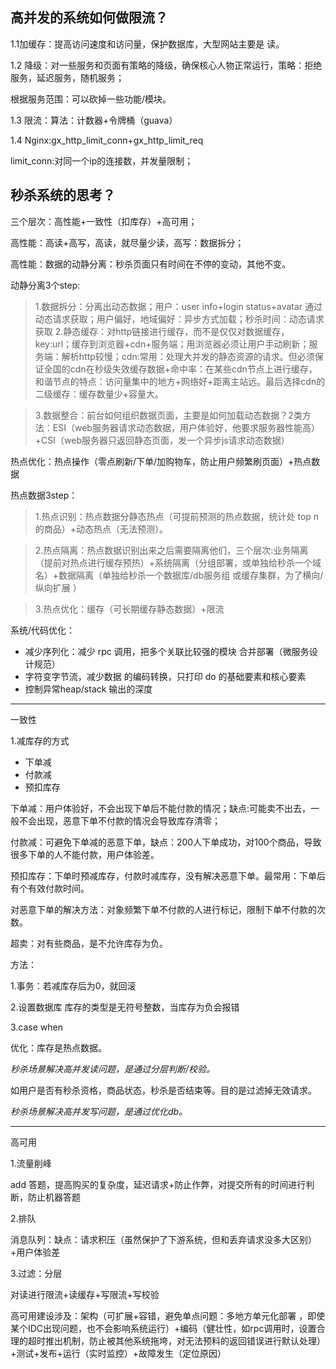 ## 高并发的系统如何做限流？

1.1加缓存：提高访问速度和访问量，保护数据库，大型网站主要是 读。

1.2 降级：对一些服务和页面有策略的降级，确保核心人物正常运行，策略：拒绝服务，延迟服务，随机服务；

根据服务范围：可以砍掉一些功能/模块。

1.3 限流：算法：计数器+令牌桶（guava）

1.4  Nginx:gx_http_limit_conn+gx_http_limit_req

limit_conn:对同一个ip的连接数，并发量限制；

## 秒杀系统的思考？

三个层次：高性能+一致性（扣库存）+高可用；

高性能：高读+高写，高读，就尽量少读，高写：数据拆分；


高性能：数据的动静分离：秒杀页面只有时间在不停的变动，其他不变。

动静分离3个step:
> 1.数据拆分：分离出动态数据；用户：user info+login status+avatar 通过动态请求获取；用户偏好，地域偏好：异步方式加载；秒杀时间：动态请求获取
>2.静态缓存：对http链接进行缓存，而不是仅仅对数据缓存，key:url；缓存到浏览器+cdn+服务端；用浏览器必须让用户手动刷新；服务端：解析http较慢；cdn:常用：处理大并发的静态资源的请求。但必须保证全国的cdn在秒级失效缓存数据+命中率：在某些cdn节点上进行缓存，和谐节点的特点：访问量集中的地方+网络好+距离主站远。最后选择cdn的二级缓存：缓存数量少+容量大。

>3.数据整合：前台如何组织数据页面，主要是如何加载动态数据？2类方法：ESI（web服务器请求动态数据，用户体验好，他要求服务器性能高）+CSI（web服务器只返回静态页面，发一个异步js请求动态数据）

热点优化：热点操作（零点刷新/下单/加购物车，防止用户频繁刷页面）+热点数据

热点数据3step：
>1.热点识别：热点数据分静态热点（可提前预测的热点数据，统计处 top n的商品）+动态热点（无法预测）。

>2.热点隔离：热点数据识别出来之后需要隔离他们，三个层次:业务隔离（提前对热点进行缓存预热）+系统隔离（分组部署，或单独给秒杀一个域名）+数据隔离（单独给秒杀一个数据库/db服务组 或缓存集群，为了横向/纵向扩展 ）

>3.热点优化：缓存（可长期缓存静态数据）+限流

系统/代码优化：

- 减少序列化：减少 rpc 调用，把多个关联比较强的模块 合并部署（微服务设计规范）
- 字符变字节流，减少数据 的编码转换，只打印 do 的基础要素和核心要素
- 控制异常heap/stack 输出的深度

---
一致性

1.减库存的方式
- 下单减
- 付款减
- 预扣库存

下单减：用户体验好，不会出现下单后不能付款的情况；缺点:可能卖不出去，一般不会出现，恶意下单不付款的情况会导致库存清零；

付款减：可避免下单减的恶意下单，缺点：200人下单成功，对100个商品，导致很多下单的人不能付款，用户体验差。

预扣库存：下单时预减库存，付款时减库存，没有解决恶意下单。最常用：下单后有个有效付款时间。

对恶意下单的解决方法：对象频繁下单不付款的人进行标记，限制下单不付款的次数。

超卖：对有些商品，是不允许库存为负。

方法：

1.事务：若减库存后为0，就回滚

2.设置数据库 库存的类型是无符号整数，当库存为负会报错

3.case when

优化：库存是热点数据。

*秒杀场景解决高并发读问题，是通过分层判断/校验。*

如用户是否有秒杀资格，商品状态，秒杀是否结束等。目的是过滤掉无效请求。

*秒杀场景解决高并发写问题，是通过优化db。*

---
高可用

1.流量削峰

add 答题，提高购买的复杂度，延迟请求+防止作弊，对提交所有的时间进行判断，防止机器答题

2.排队

消息队列：缺点：请求积压（虽然保护了下游系统，但和丢弃请求没多大区别）+用户体验差

3.过滤：分层

对读进行限流+读缓存+写限流+写校验

高可用建设涉及：架构（可扩展+容错，避免单点问题：多地方单元化部署 ，即使 某个IDC出现问题，也不会影响系统运行）+编码（健壮性，如rpc调用时，设置合理的超时推出机制，防止被其他系统拖垮，对无法预料的返回错误进行默认处理）+测试+发布+运行（实时监控）+故障发生（定位原因）


